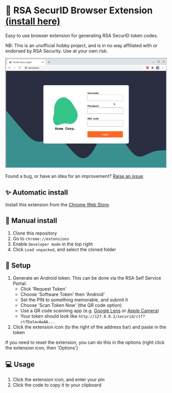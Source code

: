 # 🔢 RSA SecurID Browser Extension [(install here)](https://chrome.google.com/webstore/detail/rsa-securid-code-generato/bdkphnndaejdmmbohpejmlfejfdbepap)

Easy to use browser extension for generating RSA SecurID token codes.

NB: This is an unofficial hobby project, and is in no way affiliated with or endorsed by RSA Security. Use at your own risk.

![Example of using the RSA SecurID browser extension to login](img/demo.gif)

Found a bug, or have an idea for an improvement? [Raise an issue](https://github.com/domdomegg/rsa-securid-browser-extension/issues).

## ✨ Automatic install

Install this extension from the [Chrome Web Store](https://chrome.google.com/webstore/detail/rsa-securid-code-generato/bdkphnndaejdmmbohpejmlfejfdbepap).

## 👷 Manual install

1. Clone this repository
2. Go to `chrome://extensions`
3. Enable `Developer mode` in the top right
4. Click `Load unpacked`, and select the cloned folder

## 🔧 Setup

1. Generate an Android token. This can be done via the RSA Self Service Portal:
    - Click 'Request Token'
    - Choose 'Software Token' then 'Android'
    - Set the PIN to something memorable, and submit it
    - Choose 'Scan Token Now' (the QR code option)
    - Use a QR code scanning app (e.g. [Google Lens](https://play.google.com/store/apps/details?id=com.google.ar.lens) or [Apple Camera](https://support.apple.com/en-gb/HT208843))
    - Your token should look like `http://127.0.0.1/securid/ctf?ctfData=AwAA...`
2. Click the extension icon (to the right of the address bar) and paste in the token

If you need to reset the extension, you can do this in the options (right click the extension icon, then 'Options')

## 💻 Usage

1. Click the extension icon, and enter your pin
2. Click the code to copy it to your clipboard
